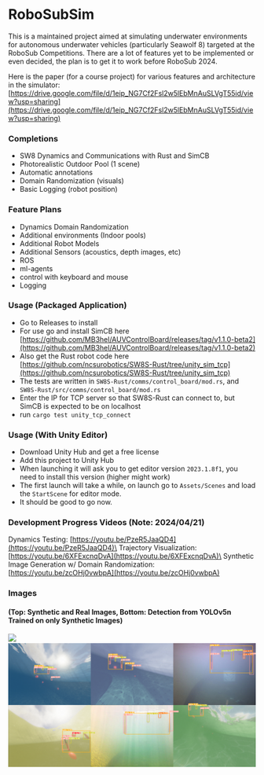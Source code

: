 # RoboSubSim
This is a maintained project aimed at simulating underwater environments for autonomous underwater vehicles (particularly Seawolf 8) targeted at the RoboSub Competitions. There are a lot of features yet to be implemented or even decided, the plan is to get it to work before RoboSub 2024.

Here is the paper (for a course project) for various features and architecture in the simulator: [https://drive.google.com/file/d/1eip_NG7Cf2Fsl2w5lEbMnAuSLVgT55id/view?usp=sharing](https://drive.google.com/file/d/1eip_NG7Cf2Fsl2w5lEbMnAuSLVgT55id/view?usp=sharing)

### Completions
* SW8 Dynamics and Communications with Rust and SimCB
* Photorealistic Outdoor Pool (1 scene)
* Automatic annotations
* Domain Randomization (visuals)
* Basic Logging (robot position)

### Feature Plans
* Dynamics Domain Randomization
* Additional environments (Indoor pools)
* Additional Robot Models
* Additional Sensors (acoustics, depth images, etc)
* ROS
* ml-agents
* control with keyboard and mouse
* Logging

### Usage (Packaged Application)
* Go to Releases to install
* For use go and install SimCB here [https://github.com/MB3hel/AUVControlBoard/releases/tag/v1.1.0-beta2](https://github.com/MB3hel/AUVControlBoard/releases/tag/v1.1.0-beta2)
* Also get the Rust robot code here [https://github.com/ncsurobotics/SW8S-Rust/tree/unity_sim_tcp](https://github.com/ncsurobotics/SW8S-Rust/tree/unity_sim_tcp)
* The tests are written in `SW8S-Rust/comms/control_board/mod.rs`, and `SW8S-Rust/src/comms/control_board/mod.rs`
* Enter the IP for TCP server so that SW8S-Rust can connect to, but SimCB is expected to be on localhost
* run `cargo test unity_tcp_connect`

### Usage (With Unity Editor)
* Download Unity Hub and get a free license
* Add this project to Unity Hub
* When launching it will ask you to get editor version `2023.1.8f1`, you need to install this version (higher might work)
* The first launch will take a while, on launch go to `Assets/Scenes` and load the `StartScene` for editor mode.
* It should be good to go now. 

### Development Progress Videos (Note: 2024/04/21)
Dynamics Testing: [https://youtu.be/PzeR5JaaQD4](https://youtu.be/PzeR5JaaQD4)\
Trajectory Visualization: [https://youtu.be/6XFExcnqDvA](https://youtu.be/6XFExcnqDvA)\
Synthetic Image Generation w/ Domain Randomization: [https://youtu.be/zcOHj0vwbpA](https://youtu.be/zcOHj0vwbpA)


### Images 
#### (Top: Synthetic and Real Images, Bottom: Detection from YOLOv5n Trained on only Synthetic Images)
![](./readme_images/real_and_synthetic.png) 
![](./readme_images/real_and_synthetic_inf.png)
